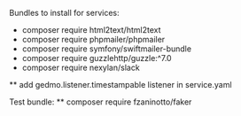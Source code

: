 Bundles to install for services:
- composer require html2text/html2text
- composer require phpmailer/phpmailer
- composer require symfony/swiftmailer-bundle
- composer require guzzlehttp/guzzle:^7.0
- composer require nexylan/slack

** add gedmo.listener.timestampable listener in service.yaml

Test bundle:
** composer require fzaninotto/faker
